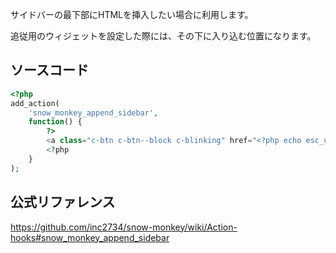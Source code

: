 サイドバーの最下部にHTMLを挿入したい場合に利用します。

追従用のウィジェットを設定した際には、その下に入り込む位置になります。

## ソースコード
```php
<?php
add_action(
	'snow_monkey_append_sidebar',
	function() {
		?>
		<a class="c-btn c-btn--block c-blinking" href="<?php echo esc_url( home_url( '/snow_monkey_append_sidebar' ) ); ?>" role="button">ここをカスタマイズする</a>
		<?php
	}
);
```

## 公式リファレンス
https://github.com/inc2734/snow-monkey/wiki/Action-hooks#snow_monkey_append_sidebar